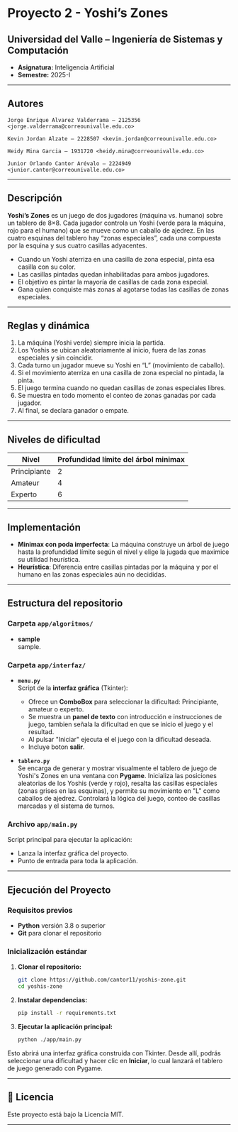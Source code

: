 # Proyecto 2 - Yoshi’s Zones

## Universidad del Valle – Ingeniería de Sistemas y Computación  
- **Asignatura:** Inteligencia Artificial  
- **Semestre:**  2025-I

---

## Autores
    Jorge Enrique Alvarez Valderrama – 2125356 <jorge.valderrama@correounivalle.edu.co>

    Kevin Jordan Alzate – 2228507 <kevin.jordan@correounivalle.edu.co>

    Heidy Mina Garcia – 1931720 <heidy.mina@correounivalle.edu.co>

    Junior Orlando Cantor Arévalo – 2224949 <junior.cantor@correounivalle.edu.co>

---

## Descripción

**Yoshi’s Zones** es un juego de dos jugadores (máquina vs. humano) sobre un tablero de 8×8. Cada jugador controla un Yoshi (verde para la máquina, rojo para el humano) que se mueve como un caballo de ajedrez. En las cuatro esquinas del tablero hay “zonas especiales”, cada una compuesta por la esquina y sus cuatro casillas adyacentes.  

- Cuando un Yoshi aterriza en una casilla de zona especial, pinta esa casilla con su color.  
- Las casillas pintadas quedan inhabilitadas para ambos jugadores.  
- El objetivo es pintar la mayoría de casillas de cada zona especial.  
- Gana quien conquiste más zonas al agotarse todas las casillas de zonas especiales.  

---

## Reglas y dinámica

1. La máquina (Yoshi verde) siempre inicia la partida.  
2. Los Yoshis se ubican aleatoriamente al inicio, fuera de las zonas especiales y sin coincidir.  
3. Cada turno un jugador mueve su Yoshi en “L” (movimiento de caballo).  
4. Si el movimiento aterriza en una casilla de zona especial no pintada, la pinta.  
5. El juego termina cuando no quedan casillas de zonas especiales libres.  
6. Se muestra en todo momento el conteo de zonas ganadas por cada jugador.  
7. Al final, se declara ganador o empate.

---

## Niveles de dificultad

| Nivel       | Profundidad límite del árbol minimax |
|-------------|---------------------------------------|
| Principiante| 2                                     |
| Amateur     | 4                                     |
| Experto     | 6                                     |

---

## Implementación

- **Minimax con poda imper­fecta**: La máquina construye un árbol de juego hasta la profundidad límite según el nivel y elige la jugada que maximice su utilidad heurística.  
- **Heurística**: Diferencia entre casillas pintadas por la máquina y por el humano en las zonas especiales aún no decididas.  

---

## Estructura del repositorio

### Carpeta `app/algoritmos/`

- **sample**  
  sample.

### Carpeta `app/interfaz/`

- **`menu.py`**  
    Script de la **interfaz gráfica** (Tkinter):
    - Ofrece un **ComboBox** para seleccionar la dificultad: Principiante, amateur o experto.
    - Se muestra un **panel de texto** con introducción e instrucciones de juego, tambien señala la dificultad en que se inicio el juego y el resultad.
    - Al pulsar "Iniciar" ejecuta el el juego con la dificultad deseada.
    - Incluye boton **salir**.

- **`tablero.py`**  
  Se encarga de generar y mostrar visualmente el tablero de juego de Yoshi's Zones en una ventana con **Pygame**. Inicializa las posiciones aleatorias de los Yoshis (verde y rojo), resalta las casillas especiales (zonas grises en las esquinas), y permite su movimiento en "L" como caballos de ajedrez. Controlará la lógica del juego, conteo de casillas marcadas y el sistema de turnos.

### Archivo `app/main.py`

Script principal para ejecutar la aplicación:
- Lanza la interfaz gráfica del proyecto.
- Punto de entrada para toda la aplicación.

---

## Ejecución del Proyecto

### Requisitos previos
- **Python** versión 3.8 o superior
- **Git** para clonar el repositorio

### Inicialización estándar

1. **Clonar el repositorio:**
   ```bash
   git clone https://github.com/cantor11/yoshis-zone.git
   cd yoshis-zone
   ```

2. **Instalar dependencias:**
   ```bash
   pip install -r requirements.txt
   ```

3. **Ejecutar la aplicación principal:**
   ```bash
   python ./app/main.py
   ```

Esto abrirá una interfaz gráfica construida con Tkinter. Desde allí, podrás seleccionar una dificultad y hacer clic en **Iniciar**, lo cual lanzará el tablero de juego generado con Pygame.

---

## 📜 Licencia

Este proyecto está bajo la Licencia MIT.

---